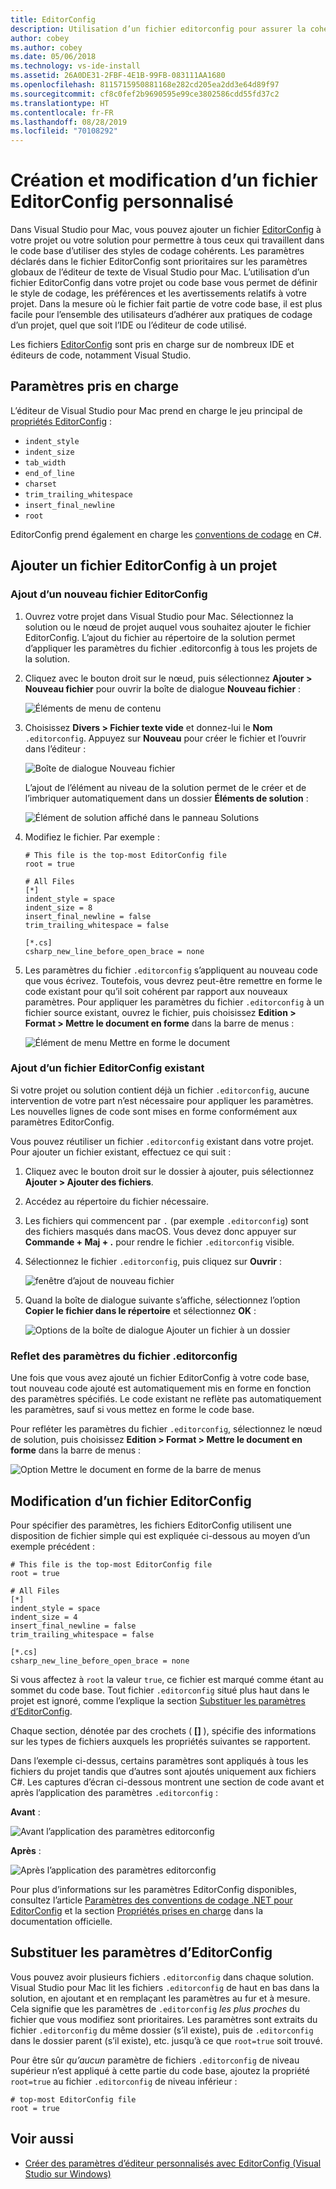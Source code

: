 ```yaml
---
title: EditorConfig
description: Utilisation d’un fichier editorconfig pour assurer la cohérence des styles de codage de projet dans Visual Studio pour Mac.
author: cobey
ms.author: cobey
ms.date: 05/06/2018
ms.technology: vs-ide-install
ms.assetid: 26A0DE31-2FBF-4E1B-99FB-083111AA1680
ms.openlocfilehash: 8115715950881168e282cd205ea2dd3e64d89f97
ms.sourcegitcommit: cf8c0fef2b9690595e99ce3802586cdd55fd37c2
ms.translationtype: HT
ms.contentlocale: fr-FR
ms.lasthandoff: 08/28/2019
ms.locfileid: "70108292"
---
```

# <a name="creating-and-editing-a-custom-editorconfig-file"></a>Création et modification d’un fichier EditorConfig personnalisé

Dans Visual Studio pour Mac, vous pouvez ajouter un fichier [EditorConfig](http://editorconfig.org/) à votre projet ou votre solution pour permettre à tous ceux qui travaillent dans le code base d’utiliser des styles de codage cohérents. Les paramètres déclarés dans le fichier EditorConfig sont prioritaires sur les paramètres globaux de l’éditeur de texte de Visual Studio pour Mac. L’utilisation d’un fichier EditorConfig dans votre projet ou code base vous permet de définir le style de codage, les préférences et les avertissements relatifs à votre projet. Dans la mesure où le fichier fait partie de votre code base, il est plus facile pour l’ensemble des utilisateurs d’adhérer aux pratiques de codage d’un projet, quel que soit l’IDE ou l’éditeur de code utilisé.

Les fichiers [EditorConfig](http://editorconfig.org/) sont pris en charge sur de nombreux IDE et éditeurs de code, notamment Visual Studio.

## <a name="supported-settings"></a>Paramètres pris en charge

L’éditeur de Visual Studio pour Mac prend en charge le jeu principal de [propriétés EditorConfig](http://editorconfig.org/#supported-properties) :

- `indent_style`
- `indent_size`
- `tab_width`
- `end_of_line`
- `charset`
- `trim_trailing_whitespace`
- `insert_final_newline`
- `root`

EditorConfig prend également en charge les [conventions de codage](/visualstudio/ide/editorconfig-code-style-settings-reference) en C#.

## <a name="add-an-editorconfig-file-to-a-project"></a>Ajouter un fichier EditorConfig à un projet

### <a name="adding-a-new-editorconfig-file"></a>Ajout d’un nouveau fichier EditorConfig

1. Ouvrez votre projet dans Visual Studio pour Mac. Sélectionnez la solution ou le nœud de projet auquel vous souhaitez ajouter le fichier EditorConfig. L’ajout du fichier au répertoire de la solution permet d’appliquer les paramètres du fichier .editorconfig à tous les projets de la solution.

2. Cliquez avec le bouton droit sur le nœud, puis sélectionnez **Ajouter > Nouveau fichier** pour ouvrir la boîte de dialogue **Nouveau fichier** :

    ![Éléments de menu de contenu](media/editorconfig-image0.png)

3. Choisissez **Divers > Fichier texte vide** et donnez-lui le **Nom** `.editorconfig`. Appuyez sur **Nouveau** pour créer le fichier et l’ouvrir dans l’éditeur :

    ![Boîte de dialogue Nouveau fichier](media/editorconfig-image1.png)

    L’ajout de l’élément au niveau de la solution permet de le créer et de l’imbriquer automatiquement dans un dossier **Éléments de solution** :

    ![Élément de solution affiché dans le panneau Solutions](media/editorconfig-image1a.png)

4. Modifiez le fichier. Par exemple :

    ```EditorConfig
    # This file is the top-most EditorConfig file
    root = true

    # All Files
    [*]
    indent_style = space
    indent_size = 8
    insert_final_newline = false
    trim_trailing_whitespace = false

    [*.cs]
    csharp_new_line_before_open_brace = none
    ```

4. Les paramètres du fichier `.editorconfig` s’appliquent au nouveau code que vous écrivez. Toutefois, vous devrez peut-être remettre en forme le code existant pour qu’il soit cohérent par rapport aux nouveaux paramètres. Pour appliquer les paramètres du fichier `.editorconfig` à un fichier source existant, ouvrez le fichier, puis choisissez **Edition > Format > Mettre le document en forme** dans la barre de menus :

    ![Élément de menu Mettre en forme le document](media/editorconfig-image2.png)

### <a name="adding-an-existing-editorconfig-file"></a>Ajout d’un fichier EditorConfig existant

Si votre projet ou solution contient déjà un fichier `.editorconfig`, aucune intervention de votre part n’est nécessaire pour appliquer les paramètres. Les nouvelles lignes de code sont mises en forme conformément aux paramètres EditorConfig.

Vous pouvez réutiliser un fichier `.editorconfig` existant dans votre projet. Pour ajouter un fichier existant, effectuez ce qui suit :

1. Cliquez avec le bouton droit sur le dossier à ajouter, puis sélectionnez **Ajouter > Ajouter des fichiers**.

2. Accédez au répertoire du fichier nécessaire.

3. Les fichiers qui commencent par `.` (par exemple `.editorconfig`) sont des fichiers masqués dans macOS. Vous devez donc appuyer sur **Commande + Maj + .** pour rendre le fichier `.editorconfig` visible.

4. Sélectionnez le fichier `.editorconfig`, puis cliquez sur **Ouvrir** :

    ![fenêtre d’ajout de nouveau fichier](media/editorconfig-image3b.png)

5. Quand la boîte de dialogue suivante s’affiche, sélectionnez l’option **Copier le fichier dans le répertoire** et sélectionnez **OK** :

    ![Options de la boîte de dialogue Ajouter un fichier à un dossier](media/editorconfig-image3.png)

### <a name="reflecting-editorconfig-settings"></a>Reflet des paramètres du fichier .editorconfig

Une fois que vous avez ajouté un fichier EditorConfig à votre code base, tout nouveau code ajouté est automatiquement mis en forme en fonction des paramètres spécifiés. Le code existant ne reflète pas automatiquement les paramètres, sauf si vous mettez en forme le code base.

Pour refléter les paramètres du fichier `.editorconfig`, sélectionnez le nœud de solution, puis choisissez **Edition > Format > Mettre le document en forme** dans la barre de menus :

![Option Mettre le document en forme de la barre de menus](media/editorconfig-image3a.png)

## <a name="editing-an-editorconfig-file"></a>Modification d’un fichier EditorConfig

Pour spécifier des paramètres, les fichiers EditorConfig utilisent une disposition de fichier simple qui est expliquée ci-dessous au moyen d’un exemple précédent :

```EditorConfig
# This file is the top-most EditorConfig file
root = true

# All Files
[*]
indent_style = space
indent_size = 4
insert_final_newline = false
trim_trailing_whitespace = false

[*.cs]
csharp_new_line_before_open_brace = none
```

Si vous affectez à `root` la valeur `true`, ce fichier est marqué comme étant au sommet du code base. Tout fichier `.editorconfig` situé plus haut dans le projet est ignoré, comme l’explique la section [Substituer les paramètres d’EditorConfig](#override-editorconfig-settings).

Chaque section, dénotée par des crochets ( **[]** ), spécifie des informations sur les types de fichiers auxquels les propriétés suivantes se rapportent.

Dans l’exemple ci-dessus, certains paramètres sont appliqués à tous les fichiers du projet tandis que d’autres sont ajoutés uniquement aux fichiers C#. Les captures d’écran ci-dessous montrent une section de code avant et après l’application des paramètres `.editorconfig` :

**Avant** :

![Avant l’application des paramètres editorconfig](media/editorconfig-image4.png)

**Après** :

![Après l’application des paramètres editorconfig](media/editorconfig-image5.png)

Pour plus d’informations sur les paramètres EditorConfig disponibles, consultez l’article [Paramètres des conventions de codage .NET pour EditorConfig](/visualstudio/ide/editorconfig-code-style-settings-reference) et la section [Propriétés prises en charge](http://editorconfig.org/#supported-properties) dans la documentation officielle.

## <a name="override-editorconfig-settings"></a>Substituer les paramètres d’EditorConfig

Vous pouvez avoir plusieurs fichiers `.editorconfig` dans chaque solution. Visual Studio pour Mac lit les fichiers `.editorconfig` de haut en bas dans la solution, en ajoutant et en remplaçant les paramètres au fur et à mesure. Cela signifie que les paramètres de `.editorconfig` _les plus proches_ du fichier que vous modifiez sont prioritaires. Les paramètres sont extraits du fichier `.editorconfig` du même dossier (s’il existe), puis de `.editorconfig` dans le dossier parent (s’il existe), etc. jusqu’à ce que `root=true` soit trouvé.

Pour être sûr _qu’aucun_ paramètre de fichiers `.editorconfig` de niveau supérieur n’est appliqué à cette partie du code base, ajoutez la propriété `root=true` au fichier `.editorconfig` de niveau inférieur :

```EditorConfig
# top-most EditorConfig file
root = true
```

## <a name="see-also"></a>Voir aussi

- [Créer des paramètres d’éditeur personnalisés avec EditorConfig (Visual Studio sur Windows)](/visualstudio/ide/create-portable-custom-editor-options)